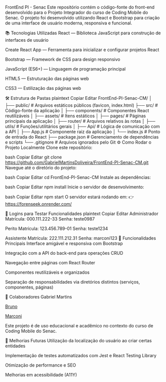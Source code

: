FrontEnd PI - Senac
Este repositório contém o código-fonte do front-end desenvolvido para o Projeto Integrador do curso de Coding Mobile do Senac. O projeto foi desenvolvido utilizando React e Bootstrap para criação de uma interface de usuário moderna, responsiva e funcional.

📚 Tecnologias Utilizadas
React — Biblioteca JavaScript para construção de interfaces de usuário

Create React App — Ferramenta para inicializar e configurar projetos React

Bootstrap — Framework de CSS para design responsivo

JavaScript (ES6+) — Linguagem de programação principal

HTML5 — Estruturação das páginas web

CSS3 — Estilização das páginas web

🛠️ Estrutura de Pastas
plaintext
Copiar
Editar
FrontEnd-PI-Senac-CM/
│
├── public/            # Arquivos estáticos públicos (favicon, index.html)
├── src/               # Código-fonte da aplicação
│   ├── components/    # Componentes React reutilizáveis
│   ├── assets/        # Itens estáticos
│   ├── pages/         # Páginas principais da aplicação
│   ├── router/        # Arquivos relativos às rotas
│   ├── utils/         # Funções/utilitários gerais
│   ├── Api/           # Lógica de comunicação com a API
│   ├── App.js         # Componente raiz da aplicação
│   └── index.js       # Ponto de entrada do React
├── package.json       # Gerenciamento de dependências e scripts
└── .gitignore         # Arquivos ignorados pelo Git
⚙️ Como Rodar o Projeto Localmente
Clone este repositório:

bash
Copiar
Editar
git clone https://github.com/GabrielMartinsDoliveira/FrontEnd-PI-Senac-CM.git
Navegue até o diretório do projeto:

bash
Copiar
Editar
cd FrontEnd-PI-Senac-CM
Instale as dependências:

bash
Copiar
Editar
npm install
Inicie o servidor de desenvolvimento:

bash
Copiar
Editar
npm start
O servidor estará rodando em:
👉 https://forenseek.onrender.com/

🔐 Logins para Testar Funcionalidades
plaintext
Copiar
Editar
Administrador
Matrícula: 000.111.222-33
Senha: teste0987

Perito
Matrícula: 123.456.789-01
Senha: teste1234

Assistente
Matrícula: 222.111.212.31
Senha: marconi123
🔐 Funcionalidades Principais
Interface amigável e responsiva com Bootstrap

Integração com a API do back-end para operações CRUD

Navegação entre páginas com React Router

Componentes reutilizáveis e organizados

Separação de responsabilidades via diretórios distintos (serviços, componentes, páginas)

👥 Colaboradores
Gabriel Martins

[Bruno](https://github.com/BBRRUUNNOO)

[Marconi](https://github.com/marconi412)

Este projeto é de uso educacional e acadêmico no contexto do curso de Coding Mobile do Senac.

🚀 Melhorias Futuras
Utilização da localização do usuário ao criar certas entidades

Implementação de testes automatizados com Jest e React Testing Library

Otimização de performance e SEO

Melhorias em acessibilidade (A11Y)


